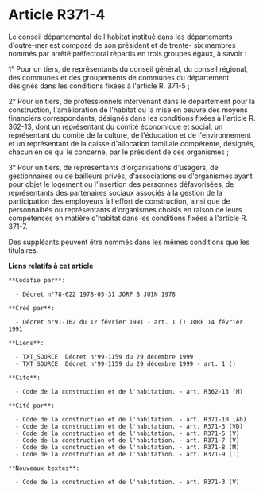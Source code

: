 # Article R371-4

Le conseil départemental de l'habitat institué dans les départements d'outre-mer est composé de son président et de trente-
six membres nommés par arrêté préfectoral répartis en trois groupes égaux, à savoir :

1° Pour un tiers, de représentants du conseil général, du conseil régional, des communes et des groupements de communes du
département désignés dans les conditions fixées à l'article R. 371-5 ;

2° Pour un tiers, de professionnels intervenant dans le département pour la construction, l'amélioration de l'habitat ou la
mise en oeuvre des moyens financiers correspondants, désignés dans les conditions fixées à l'article R. 362-13, dont un
représentant du comité économique et social, un représentant du comité de la culture, de l'éducation et de l'environnement et
un représentant de la caisse d'allocation familiale compétente, désignés, chacun en ce qui le concerne, par le président de
ces organismes ;

3° Pour un tiers, de représentants d'organisations d'usagers, de gestionnaires ou de bailleurs privés, d'associations ou
d'organismes ayant pour objet le logement ou l'insertion des personnes défavorisées, de représentants des partenaires sociaux
associés à la gestion de la participation des employeurs à l'effort de construction, ainsi que de personnalités ou
représentants d'organismes choisis en raison de leurs compétences en matière d'habitat dans les conditions fixées à l'article
R. 371-7.

Des suppléants peuvent être nommés dans les mêmes conditions que les titulaires.

**Liens relatifs à cet article**

	**Codifié par**:

	  - Décret n°78-622 1978-05-31 JORF 8 JUIN 1978

	**Créé par**:

	  - Décret n°91-162 du 12 février 1991 - art. 1 () JORF 14 février 1991

	**Liens**:

	  - TXT_SOURCE: Décret n°99-1159 du 29 décembre 1999
	  - TXT_SOURCE: Décret n°99-1159 du 29 décembre 1999 - art. 1 ()

	**Cite**:

	  - Code de la construction et de l'habitation. - art. R362-13 (M)

	**Cité par**:

	  - Code de la construction et de l'habitation. - art. R371-10 (Ab)
	  - Code de la construction et de l'habitation. - art. R371-3 (VD)
	  - Code de la construction et de l'habitation. - art. R371-5 (V)
	  - Code de la construction et de l'habitation. - art. R371-7 (V)
	  - Code de la construction et de l'habitation. - art. R371-8 (M)
	  - Code de la construction et de l'habitation. - art. R371-9 (T)

	**Nouveaux textes**:

	  - Code de la construction et de l'habitation. - art. R371-3 (V)
